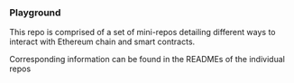 ### Playground

This repo is comprised of a set of mini-repos detailing different ways to interact with Ethereum chain and smart contracts.

Corresponding information can be found in the READMEs of the individual repos
